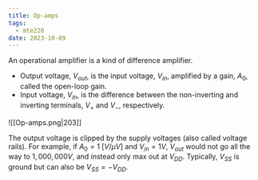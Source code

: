 ```yaml
---
title: Op-amps
tags:
  - mte220
date: 2023-10-09
---
```

An operational amplifier is a kind of difference amplifier. 

- Output voltage, $V_{out}$, is the input voltage, $V_{in}$, amplified by a gain, $A_{0}$, called the open-loop gain.
- Input voltage, $V_{in}$, is the difference between the non-inverting and inverting terminals, $V_{+}$ and $V_{-}$, respectively.

![[Op-amps.png|203]]

The output voltage is clipped by the supply voltages (also called voltage rails). For example, if $A_{0} = 1 \; [V / \mu V]$ and $V_{in}= 1V$, $V_{out}$ would not go all the way to $1,000,000 V$, and instead only max out at $V_{DD}$. Typically, $V_{SS}$ is ground but can also be $V_{SS} = -V_{DD}$.